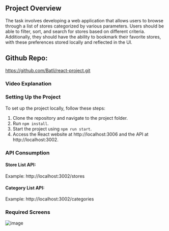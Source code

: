 ## Project Overview

The task involves developing a web application that allows users to browse through a list of stores categorized by various parameters. Users should be able to filter, sort, and search for stores based on different criteria. Additionally, they should have the ability to bookmark their favorite stores, with these preferences stored locally and reflected in the UI.

## Github Repo:
https://github.com/Batli/react-project.git

### Video Explanation


### Setting Up the Project

To set up the project locally, follow these steps:

1. Clone the repository and navigate to the project folder.
2. Run `npm install`.
3. Start the project using `npm run start`.
4. Access the React website at http://localhost:3006 and the API at http://localhost:3002.

### API Consumption

#### Store List API:
   Example: http://localhost:3002/stores

#### Category List API: 
   Example: http://localhost:3002/categories

### Required Screens
![image](https://github.com/user-attachments/assets/ea8ec4ce-a258-457a-b69e-6bab221e4c81)
